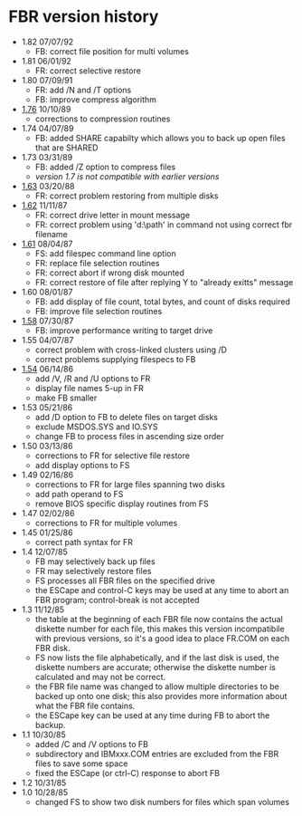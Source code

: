 # FBR version history

- 1.82 07/07/92
  - FB: correct file position for multi volumes
- 1.81 06/01/92
  - FR: correct selective restore
- 1.80 07/09/91
  - FR: add /N and /T options
  - FB: improve compress algorithm
- [1.76](1.76) 10/10/89
  - corrections to compression routines
- 1.74 04/07/89
  - FB: added SHARE capabilty which allows you to back up open files that are SHARED
- 1.73 03/31/89
  - FB: added /Z option to compress files
  - *version 1.7 is not compatible with earlier versions*
- [1.63](1.63) 03/20/88
  - FR: correct problem restoring from multiple disks
- [1.62](1.62) 11/11/87
  - FR: correct drive letter in mount message
  - FR: correct problem using 'd:\path' in command not using correct fbr filename
- [1.61](1.61) 08/04/87
  - FS: add filespec command line option
  - FR: replace file selection routines
  - FR: correct abort if wrong disk mounted
  - FR: correct restore of file after replying Y to "already exitts" message
- 1.60 08/01/87
  - FB: add display of file count, total bytes, and count of disks required
  - FB: improve file selection routines
- [1.58](1.58) 07/30/87
  - FB: improve performance writing to target drive
- 1.55 04/07/87
  - correct problem with cross-linked clusters using /D
  - correct problems supplying filespecs to FB
- [1.54](1.54) 06/14/86
  - add /V, /R and /U options to FR
  - display file names 5-up in FR
  - make FB smaller
- 1.53 05/21/86
  - add /D option to FB to delete files on target disks
  - exclude MSDOS.SYS and IO.SYS
  - change FB to process files in ascending size order
- 1.50 03/13/86
  - corrections to FR for selective file restore
  - add display options to FS
- 1.49 02/16/86
  - corrections to FR for large files spanning two disks
  - add path operand to FS
  - remove BIOS specific display routines from FS
- 1.47 02/02/86
  - corrections to FR for multiple volumes
- 1.45 01/25/86
  - correct path syntax for FR
- 1.4 12/07/85
  - FB may selectively back up files
  - FR may selectively restore files
  - FS processes all FBR files on the specified drive
  - the ESCape and control-C keys may be used at any time to abort an FBR program; control-break is not accepted
- 1.3 11/12/85
  - the table at the beginning of each FBR file now contains the actual diskette number for each file, this makes this version incompatibile with previous versions, so it's a good idea to place FR.COM on each FBR disk.
  - FS now lists the file alphabetically, and if the last disk is used, the diskette numbers are accurate; otherwise the diskette number is calculated and may not be correct.
  - the FBR file name was changed to allow multiple directories to be backed up onto one disk; this also provides more information about what the FBR file contains.
  - the ESCape key can be used at any time during FB to abort the backup.
- 1.1 10/30/85
  - added /C and /V options to FB
  - subdirectory and IBMxxx.COM entries are excluded from the FBR files to save some space
  - fixed the ESCape (or ctrl-C) response to abort FB
- 1.2 10/31/85
- 1.0 10/28/85
  - changed FS to show two disk numbers for files which span volumes
